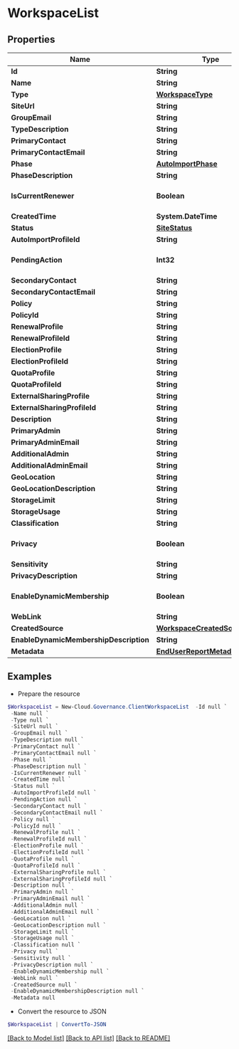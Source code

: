 # WorkspaceList
## Properties

Name | Type | Description | Notes
------------ | ------------- | ------------- | -------------
**Id** | **String** |  | [optional] 
**Name** | **String** |  | [optional] 
**Type** | [**WorkspaceType**](WorkspaceType.md) |  | [optional] 
**SiteUrl** | **String** |  | [optional] 
**GroupEmail** | **String** |  | [optional] 
**TypeDescription** | **String** |  | [optional] 
**PrimaryContact** | **String** |  | [optional] 
**PrimaryContactEmail** | **String** |  | [optional] 
**Phase** | [**AutoImportPhase**](AutoImportPhase.md) |  | [optional] 
**PhaseDescription** | **String** |  | [optional] 
**IsCurrentRenewer** | **Boolean** |  | [optional] [default to $false]
**CreatedTime** | **System.DateTime** |  | [optional] 
**Status** | [**SiteStatus**](SiteStatus.md) |  | [optional] 
**AutoImportProfileId** | **String** |  | [optional] 
**PendingAction** | **Int32** |  | [optional] [default to 0]
**SecondaryContact** | **String** |  | [optional] 
**SecondaryContactEmail** | **String** |  | [optional] 
**Policy** | **String** |  | [optional] 
**PolicyId** | **String** |  | [optional] 
**RenewalProfile** | **String** |  | [optional] 
**RenewalProfileId** | **String** |  | [optional] 
**ElectionProfile** | **String** |  | [optional] 
**ElectionProfileId** | **String** |  | [optional] 
**QuotaProfile** | **String** |  | [optional] 
**QuotaProfileId** | **String** |  | [optional] 
**ExternalSharingProfile** | **String** |  | [optional] 
**ExternalSharingProfileId** | **String** |  | [optional] 
**Description** | **String** |  | [optional] 
**PrimaryAdmin** | **String** |  | [optional] 
**PrimaryAdminEmail** | **String** |  | [optional] 
**AdditionalAdmin** | **String** |  | [optional] 
**AdditionalAdminEmail** | **String** |  | [optional] 
**GeoLocation** | **String** |  | [optional] 
**GeoLocationDescription** | **String** |  | [optional] 
**StorageLimit** | **String** |  | [optional] 
**StorageUsage** | **String** |  | [optional] 
**Classification** | **String** |  | [optional] 
**Privacy** | **Boolean** |  | [optional] [default to $false]
**Sensitivity** | **String** |  | [optional] 
**PrivacyDescription** | **String** |  | [optional] 
**EnableDynamicMembership** | **Boolean** |  | [optional] [default to $false]
**WebLink** | **String** |  | [optional] 
**CreatedSource** | [**WorkspaceCreatedSourceType**](WorkspaceCreatedSourceType.md) |  | [optional] 
**EnableDynamicMembershipDescription** | **String** |  | [optional] 
**Metadata** | [**EndUserReportMetadata[]**](EndUserReportMetadata.md) |  | [optional] 

## Examples

- Prepare the resource
```powershell
$WorkspaceList = New-Cloud.Governance.ClientWorkspaceList  -Id null `
 -Name null `
 -Type null `
 -SiteUrl null `
 -GroupEmail null `
 -TypeDescription null `
 -PrimaryContact null `
 -PrimaryContactEmail null `
 -Phase null `
 -PhaseDescription null `
 -IsCurrentRenewer null `
 -CreatedTime null `
 -Status null `
 -AutoImportProfileId null `
 -PendingAction null `
 -SecondaryContact null `
 -SecondaryContactEmail null `
 -Policy null `
 -PolicyId null `
 -RenewalProfile null `
 -RenewalProfileId null `
 -ElectionProfile null `
 -ElectionProfileId null `
 -QuotaProfile null `
 -QuotaProfileId null `
 -ExternalSharingProfile null `
 -ExternalSharingProfileId null `
 -Description null `
 -PrimaryAdmin null `
 -PrimaryAdminEmail null `
 -AdditionalAdmin null `
 -AdditionalAdminEmail null `
 -GeoLocation null `
 -GeoLocationDescription null `
 -StorageLimit null `
 -StorageUsage null `
 -Classification null `
 -Privacy null `
 -Sensitivity null `
 -PrivacyDescription null `
 -EnableDynamicMembership null `
 -WebLink null `
 -CreatedSource null `
 -EnableDynamicMembershipDescription null `
 -Metadata null
```

- Convert the resource to JSON
```powershell
$WorkspaceList | ConvertTo-JSON
```

[[Back to Model list]](../README.md#documentation-for-models) [[Back to API list]](../README.md#documentation-for-api-endpoints) [[Back to README]](../README.md)

